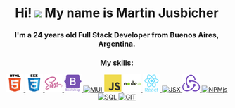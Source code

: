 <h1 align="center">
    Hi! 
    <img 
    src="https://raw.githubusercontent.com/MartinHeinz/MartinHeinz/master/wave.gif" 
    width='50'> 
    My name is Martin Jusbicher
</h1>
<h3 align="center">
    I'm a 24 years old Full Stack Developer from Buenos Aires, Argentina.
</h3>
<h3 align="center">
    My skills:
</h3>
<p align="center"> 
    <a href="https://www.w3.org/html/" target="_blank">
        <img src="https://raw.githubusercontent.com/devicons/devicon/master/icons/html5/html5-original-wordmark.svg" 
        alt="HTML" width="40" height="40"/>
    </a> 
    <a href="https://www.w3schools.com/css/" target="_blank">
        <img src="https://raw.githubusercontent.com/devicons/devicon/master/icons/css3/css3-original-wordmark.svg"
        alt="CSS" width="40" height="40"/>
    </a> 
    <a href="https://sass-lang.com" target="_blank">
        <img src="https://raw.githubusercontent.com/devicons/devicon/master/icons/sass/sass-original.svg" 
        alt="LESS" width="40" height="40"/>
    </a> 
    <a href="https://getbootstrap.com" target="_blank">
        <img src="https://raw.githubusercontent.com/devicons/devicon/master/icons/bootstrap/bootstrap-plain-wordmark.svg" 
        alt="BOOTSTRAP" width="40" height="40"/>
    </a>
    <a href="https://mui.com/" target="_blank">
        <img src="https://cdn.worldvectorlogo.com/logos/material-ui-1.svg" 
        alt="MUI" width="40" height="40"/>
    </a>
    <a href="https://developer.mozilla.org/en-US/docs/Web/JavaScript" target="_blank">
        <img src="https://raw.githubusercontent.com/devicons/devicon/master/icons/javascript/javascript-original.svg" 
        alt="JAVASCRIPT" width="40" height="40"/>
    </a>
    <a href="https://nodejs.org" target="_blank">
        <img src="https://raw.githubusercontent.com/devicons/devicon/master/icons/nodejs/nodejs-original-wordmark.svg" 
        alt="NODE" width="40" height="40"/>
    <a href="https://reactjs.org/" target="_blank">
        <img src="https://raw.githubusercontent.com/devicons/devicon/master/icons/react/react-original-wordmark.svg" 
        alt="REACT" width="40" height="40"/>
    </a>
    <a href="https://es.reactjs.org/docs/introducing-jsx.html" target="_blank">
        <img src="https://cdn-icons-png.flaticon.com/512/460/460752.png" 
        alt="JSX" width="40" height="40"/>
    </a> 
    <a href="https://redux.js.org" target="_blank">
        <img src="https://raw.githubusercontent.com/devicons/devicon/master/icons/redux/redux-original.svg" 
        alt="REDUX" width="40" height="40"/>
    </a>
    <a href="https://www.npmjs.com/" target="_blank">
        <img src="https://cdn.worldvectorlogo.com/logos/npm-square-red-1.svg" 
        alt="NPMjs" height="40"/>
    </a>
        <a href="https://www.w3schools.com/sql/" target="_blank">
        <img src="https://symbols.getvecta.com/stencil_28/61_sql-database-generic.90b41636a8.svg" 
        alt="SQL" width="40" height="40"/>
    </a>
    <a href="https://git-scm.com/" target="_blank">
        <img src="https://www.vectorlogo.zone/logos/git-scm/git-scm-icon.svg" 
        alt="GIT" width="40" height="40"/>
    </a>
</p> 

<!--
**mjusbicher/mjusbicher** is a ✨ _special_ ✨ repository because its `README.md` (this file) appears on your GitHub profile.

Here are some ideas to get you started:

- 🔭 I’m currently working on ...
- 🌱 I’m currently learning ...
- 👯 I’m looking to collaborate on ...
- 🤔 I’m looking for help with ...
- 💬 Ask me about ...
- 📫 How to reach me: ...
- 😄 Pronouns: ...
- ⚡ Fun fact: ...
-->
